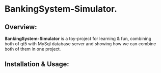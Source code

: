 # BankingSystem-Simulator.
## Overview:
<b>BankingSystem-Simulator</b> is a toy-project for learning & fun, combining both of qt5 with MySql database server and showing how we can combine both of them in one project.
## Installation & Usage:

